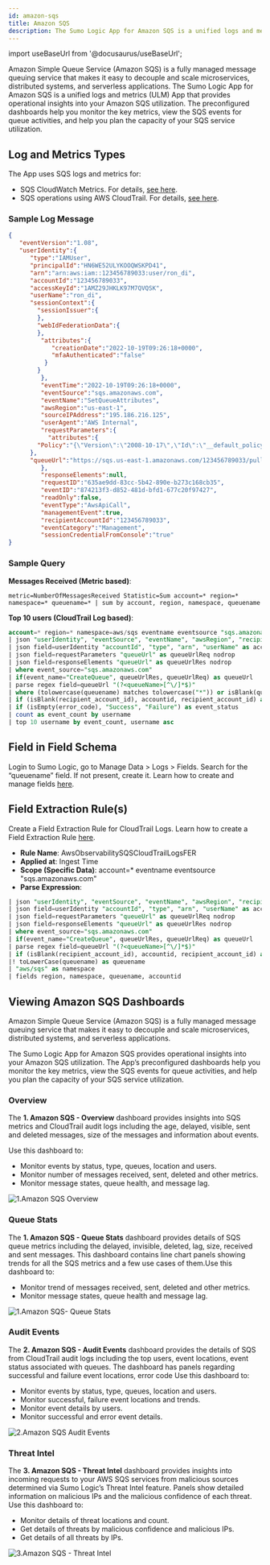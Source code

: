```yaml
---
id: amazon-sqs
title: Amazon SQS
description: The Sumo Logic App for Amazon SQS is a unified logs and metrics (ULM) App that provides operational insights into your Amazon SQS utilization. The preconfigured dashboards help you monitor the key metrics, view the SQS events for queue activities, and help you plan the capacity of your SQS service utilization. 
---
```


import useBaseUrl from '@docusaurus/useBaseUrl';

Amazon Simple Queue Service (Amazon SQS) is a fully managed message queuing service that makes it easy to decouple and scale microservices, distributed systems, and serverless applications. The Sumo Logic App for Amazon SQS is a unified logs and metrics (ULM) App that provides operational insights into your Amazon SQS utilization. The preconfigured dashboards help you monitor the key metrics, view the SQS events for queue activities, and help you plan the capacity of your SQS service utilization.


## Log and Metrics Types

The App uses SQS logs and metrics for:
* SQS CloudWatch Metrics. For details, [see here](https://docs.aws.amazon.com/AWSSimpleQueueService/latest/SQSDeveloperGuide/sqs-monitoring-using-cloudwatch.html).
* SQS operations using AWS CloudTrail. For details, [see here](https://docs.aws.amazon.com/AWSSimpleQueueService/latest/SQSDeveloperGuide/sqs-logging-using-cloudtrail.html).


### Sample Log Message

```json
{
   "eventVersion":"1.08",
   "userIdentity":{
      "type":"IAMUser",
      "principalId":"HN6WE52ULYKOOQWSKPD41",
      "arn":"arn:aws:iam::123456789033:user/ron_di",
      "accountId":"123456789033",
      "accessKeyId":"1AMZ29JHKLK97M7QVQSK",
      "userName":"ron_di",
      "sessionContext":{
        "sessionIssuer":{
        },
        "webIdFederationData":{
        },
         "attributes":{
            "creationDate":"2022-10-19T09:26:18+0000",
            "mfaAuthenticated":"false"
          }
        }
         },
         "eventTime":"2022-10-19T09:26:18+0000",
         "eventSource":"sqs.amazonaws.com",
         "eventName":"SetQueueAttributes",
         "awsRegion":"us-east-1",
         "sourceIPAddress":"195.186.216.125",
         "userAgent":"AWS Internal",
         "requestParameters":{
           "attributes":{
        "Policy":"{\"Version\":\"2008-10-17\",\"Id\":\"__default_policy_ID\",\"Statement\":[{\"Sid\":\"__owner_statement\",\"Effect\":\"Allow\",\"Principal\":{\"AWS\":\"arn:aws:iam::956882708938:root\"},\"Action\":\"SQS:*\",\"Resource\":\"arn:aws:sqs:us-east-1:956882708938:JayanatTest4\"},{\"Sid\":\"topic-subscription-arn:aws:sns:us-east-1:956882708938:SNSAppSomya01\",\"Effect\":\"Allow\",\"Principal\":{\"AWS\":\"*\"},\"Action\":\"SQS:SendMessage\",\"Resource\":\"arn:aws:sqs:us-east-1:956882708938:JayanatTest4\",\"Condition\":{\"ArnLike\":{\"aws:SourceArn\":\"arn:aws:sns:us-east-1:956882708938:SNSAppSomya01\"}}}]}"
      },
      "queueUrl":"https://sqs.us-east-1.amazonaws.com/123456789033/pull_private_submodule_jobs.fifo"
         },
         "responseElements":null,
         "requestID":"635ae9dd-83cc-5b42-890e-b273c168cb35",
         "eventID":"874213f3-d852-481d-bfd1-677c20f97427",
         "readOnly":false,
         "eventType":"AwsApiCall",
         "managementEvent":true,
         "recipientAccountId":"123456789033",
         "eventCategory":"Management",
         "sessionCredentialFromConsole":"true"         
}
```



### Sample Query

**Messages Received (Metric based)**:

```
metric=NumberOfMessagesReceived Statistic=Sum account=* region=* namespace=* queuename=* | sum by account, region, namespace, queuename
```

**Top 10 users (CloudTrail Log based)**:

```sql
account=* region=* namespace=aws/sqs eventname eventsource "sqs.amazonaws.com"
| json "userIdentity", "eventSource", "eventName", "awsRegion", "recipientAccountId", "requestParameters", "responseElements", "sourceIPAddress","errorCode", "errorMessage" as userIdentity, event_source, event_name, region, recipient_account_id, requestParameters, responseElements, src_ip, error_code, error_message nodrop
| json field=userIdentity "accountId", "type", "arn", "userName" as accountid, type, arn, username nodrop
| json field=requestParameters "queueUrl" as queueUrlReq nodrop
| json field=responseElements "queueUrl" as queueUrlRes nodrop
| where event_source="sqs.amazonaws.com"
| if(event_name="CreateQueue", queueUrlRes, queueUrlReq) as queueUrl
| parse regex field=queueUrl "(?<queueName>[^\/]*$)"
| where (tolowercase(queuename) matches tolowercase("*")) or isBlank(queuename)
| if (isBlank(recipient_account_id), accountid, recipient_account_id) as accountid
| if (isEmpty(error_code), "Success", "Failure") as event_status
| count as event_count by username
| top 10 username by event_count, username asc
```

## Field in Field Schema

Login to Sumo Logic,  go to Manage Data > Logs > Fields. Search for the “queuename” field. If not present, create it. Learn how to create and manage fields [here](https://help.sumologic.com/Manage/Fields#manage-fields).

## Field Extraction Rule(s)

Create a Field Extraction Rule for CloudTrail Logs. Learn how to create a Field Extraction Rule [here](https://help.sumologic.com/Manage/Field-Extractions/Create-a-Field-Extraction-Rule).

* **Rule Name**: AwsObservabilitySQSCloudTrailLogsFER
* **Applied at**: Ingest Time
* **Scope (Specific Data)**: account=* eventname eventsource "sqs.amazonaws.com"
* **Parse Expression**:

```sql
| json "userIdentity", "eventSource", "eventName", "awsRegion", "recipientAccountId", "requestParameters", "responseElements", "sourceIPAddress" as userIdentity, event_source, event_name, region, recipient_account_id, requestParameters, responseElements, src_ip  nodrop
| json field=userIdentity "accountId", "type", "arn", "userName" as accountid, type, arn, username nodrop
| json field=requestParameters "queueUrl" as queueUrlReq nodrop
| json field=responseElements "queueUrl" as queueUrlRes nodrop
| where event_source="sqs.amazonaws.com"
| if(event_name="CreateQueue", queueUrlRes, queueUrlReq) as queueUrl
| parse regex field=queueUrl "(?<queueName>[^\/]*$)"
| if (isBlank(recipient_account_id), accountid, recipient_account_id) as accountid
|! toLowerCase(queuename) as queuename
| "aws/sqs" as namespace
| fields region, namespace, queuename, accountid
```

## Viewing Amazon SQS Dashboards

Amazon Simple Queue Service (Amazon SQS) is a fully managed message queuing service that makes it easy to decouple and scale microservices, distributed systems, and serverless applications.

The Sumo Logic App for Amazon SQS provides operational insights into your Amazon SQS utilization. The App’s preconfigured dashboards help you monitor the key metrics, view the SQS events for queue activities, and help you plan the capacity of your SQS service utilization.


### Overview

The **1. Amazon SQS - Overview** dashboard provides insights into SQS metrics and CloudTrail audit logs including the age, delayed, visible, sent and deleted messages, size of the messages and information about events.

Use this dashboard to:

* Monitor events by status, type, queues, location and users.
* Monitor number of messages received, sent, deleted and other metrics.
* Monitor message states, queue health, and message lag.

![1.Amazon SQS Overview](https://sumologic-app-data-v2.s3.amazonaws.com/dashboards/Amazon-SQS/AmazonSQS-Overview.png)


### Queue Stats

The **1. Amazon SQS - Queue Stats** dashboard provides details of SQS queue metrics including the delayed, invisible, deleted, lag, size, received and sent messages. This dashboard contains line chart panels showing trends for all the SQS metrics and a few use cases of them.Use this dashboard to:
* Monitor trend of messages received, sent, deleted and other metrics.
* Monitor message states, queue health and message lag.

![1.Amazon SQS- Queue Stats](https://sumologic-app-data-v2.s3.amazonaws.com/dashboards/Amazon-SQS/AmazonSQS-QueueStats.png)


### Audit Events

The **2. Amazon SQS - Audit Events** dashboard provides the details of SQS from CloudTrail audit logs including the top users, event locations, event status associated with queues. The dashboard has panels regarding successful and failure event locations, error code
Use this dashboard to:
* Monitor events by status, type, queues, location and users.
* Monitor successful, failure event locations and trends.
* Monitor event details by users.
* Monitor successful and error event details.

![2.Amazon SQS Audit Events](https://sumologic-app-data-v2.s3.amazonaws.com/dashboards/Amazon-SQS/AmazonSQS-AuditEvents.png)

### Threat Intel

The **3. Amazon SQS - Threat Intel** dashboard provides insights into incoming requests to your AWS SQS services from malicious sources determined via Sumo Logic’s Threat Intel feature. Panels show detailed information on malicious IPs and the malicious confidence of each threat.
Use this dashboard to:
* Monitor details of threat locations and count.
* Get details of threats by malicious confidence and malicious IPs.
* Get details of all threats by IPs.

![3.Amazon SQS - Threat Intel](https://sumologic-app-data-v2.s3.amazonaws.com/dashboards/Amazon-SQS/AmazonSQS-ThreatIntel.png)
